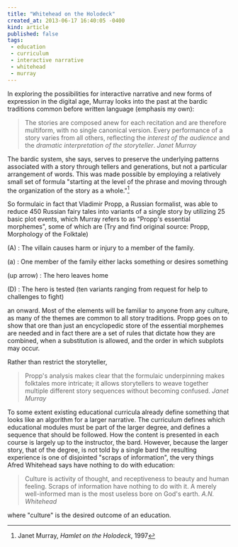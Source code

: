 ```yaml
---
title: "Whitehead on the Holodeck"
created_at: 2013-06-17 16:40:05 -0400
kind: article
published: false
tags:
 - education
 - curriculum
 - interactive narrative
 - whitehead
 - murray
---
```


<!-- more -->

In exploring the possibilities for interactive narrative and new forms
of expression in the digital age, Murray looks into the past at the
bardic traditions common before written language (emphasis my own):

> The stories are composed anew for each recitation and are therefore
> multiform, with no single canonical version. Every performance of a
> story varies from all others, reflecting the *interest of the
> audience* and the *dramatic interpretation of the
> storyteller*. <cite>Janet Murray</cite>

The bardic system, she says, serves to preserve the underlying
patterns associated with a story through tellers and generations, but
not a particular arrangement of words. This was made possible by
employing a relatively small set of formula "starting at the level of
the phrase and moving through the organization of the story as a
whole."[^murray]

[^murray]: Janet Murray, _Hamlet on the Holodeck_, 1997

So formulaic in fact that Vladimir Propp, a Russian formalist, was
able to reduce 450 Russian fairy tales into variants of a single story
by utilizing 25 basic plot events, which Murray refers to as "Propp's
essential morphemes", some of which are (Try and find original source: Propp, Morphology of the Folktale)

(A)
: The villain causes harm or injury to a member of the family.

(a)
: One member of the family either lacks something or desires something

(up arrow)
: The hero leaves home

(D)
: The hero is tested (ten variants ranging from request for help to challenges to fight)

an onward. Most of the elements will be familiar to anyone from any
culture, as many of the themes are common to all story
traditions. Propp goes on to show that ore than just an encyclopedic
store of the essential morphemes are needed and in fact there are a
set of rules that dictate how they are combined, when a substitution
is allowed, and the order in which subplots may occur.

Rather than restrict the storyteller,

> Propp's analysis makes clear that the formulaic underpinning makes
> folktales more intricate; it allows storytellers to weave together
> multiple different story sequences without becoming
> confused. <cite>Janet Murray</cite>

To some extent existing educational curricula already define something
that looks like an algorithm for a larger narrative. The curriculum
defines which educational modules must be part of the larger degree,
and defines a sequence that should be followed.  How the content is
presented in each course is largely up to the instructor, the
bard. However, because the larger story, that of the degree, is not
told by a single bard the resulting experience is one of disjointed
"scraps of information", the very things Afred Whitehead says have
nothing to do with education:

> Culture is activity of thought, and receptiveness to beauty and
> human feeling. Scraps of information have nothing to do with it. A
> merely well-informed man is the most useless bore on God's
> earth. <cite>A.N. Whitehead</cite>

where "culture" is the desired outcome of an education.
